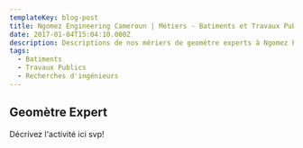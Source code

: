 ```yaml
---
templateKey: blog-post
title: Ngomez Engineering Cameroun | Métiers - Batiments et Travaux Publics
date: 2017-01-04T15:04:10.000Z
description: Descriptions de nos mériers de geomètre experts à Ngomez Engineering Cameroun.
tags:
  - Batiments
  - Travaux Publics
  - Recherches d'ingénieurs
---
```


## Geomètre Expert
Décrivez l'activité ici svp!